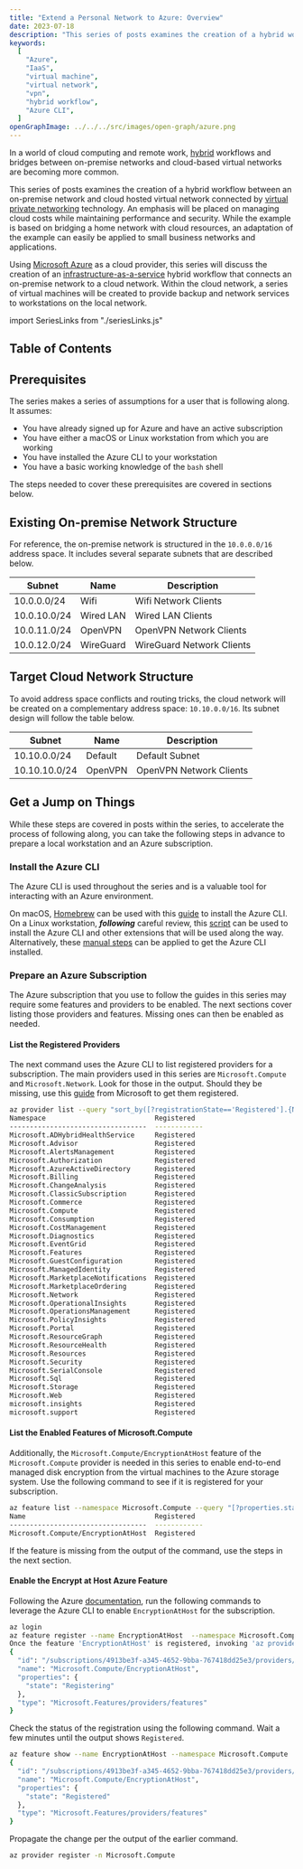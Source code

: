```yaml
---
title: "Extend a Personal Network to Azure: Overview"
date: 2023-07-18
description: "This series of posts examines the creation of a hybrid workflow between an on-premise network and cloud hosted virtual network connected by virtual private networking technology. An emphasis will be placed on managing cloud costs while maintaining performance and security. While the example is based on bridging a home network with cloud resources, an adaptation of the example can easily be applied to small business networks and applications."
keywords:
  [
    "Azure",
    "IaaS",
    "virtual machine",
    "virtual network",
    "vpn",
    "hybrid workflow",
    "Azure CLI",
  ]
openGraphImage: ../../../src/images/open-graph/azure.png
---
```


In a world of cloud computing and remote work,
[hybrid](https://azure.microsoft.com/en-in/resources/cloud-computing-dictionary/what-are-private-public-hybrid-clouds/)
workflows and bridges
between on-premise networks and cloud-based virtual networks are becoming
more common.

This series of posts examines the creation of a hybrid workflow between an
on-premise network and cloud hosted virtual network connected by
[virtual private networking](https://en.wikipedia.org/wiki/Virtual_private_network)
technology. An emphasis will be placed on managing cloud
costs while maintaining performance and security. While the example is based
on bridging a home network with cloud resources, an adaptation of the example
can easily be applied to small business networks and applications.

Using [Microsoft Azure](https://azure.microsoft.com/en-us) as a cloud provider,
this series will discuss the creation of an
[infrastructure-as-a-service](https://azure.microsoft.com/en-us/resources/cloud-computing-dictionary/what-is-azure/azure-iaas/)
hybrid workflow that connects an on-premise network to a cloud network. Within
the cloud network, a series of virtual machines will be created to provide backup
and network services to workstations on the local network.

import SeriesLinks from "./seriesLinks.js"

<SeriesLinks />

## Table of Contents

## Prerequisites

The series makes a series of assumptions for a user that is following along.
It assumes:

- You have already signed up for Azure and have an active subscription
- You have either a macOS or Linux workstation from which you are working
- You have installed the Azure CLI to your workstation
- You have a basic working knowledge of the `bash` shell

The steps needed to cover these prerequisites are covered in sections below.

## Existing On-premise Network Structure

For reference, the on-premise network is structured in the
`10.0.0.0/16` address space. It includes several separate subnets
that are described below.

| Subnet       | Name      | Description               |
| ------------ | --------- | ------------------------- |
| 10.0.0.0/24  | Wifi      | Wifi Network Clients      |
| 10.0.10.0/24 | Wired LAN | Wired LAN Clients         |
| 10.0.11.0/24 | OpenVPN   | OpenVPN Network Clients   |
| 10.0.12.0/24 | WireGuard | WireGuard Network Clients |

## Target Cloud Network Structure

To avoid address space conflicts and routing tricks, the cloud network
will be created on a complementary address space: `10.10.0.0/16`. Its
subnet design will follow the table below.

| Subnet        | Name    | Description             |
| ------------- | ------- | ----------------------- |
| 10.10.0.0/24  | Default | Default Subnet          |
| 10.10.10.0/24 | OpenVPN | OpenVPN Network Clients |

## Get a Jump on Things

While these steps are covered in posts within the series, to accelerate
the process of following along, you can take the following steps in
advance to prepare a local workstation and an Azure subscription.

### Install the Azure CLI

The Azure CLI is used throughout the series and is a valuable tool
for interacting with an Azure environment.

On macOS,
[Homebrew](https://brew.sh)
can be used with this
[guide](https://learn.microsoft.com/en-us/cli/azure/install-azure-cli-macos)
to install the Azure CLI. On a Linux workstation, _**following**_ careful review,
this
[script](https://github.com/jpfulton/example-linux-configs/blob/main/home/jpfulton/install-az-cli-with-extensions.sh)
can be used to install the Azure CLI and other
extensions that will be used along the way. Alternatively, these
[manual steps](https://learn.microsoft.com/en-us/cli/azure/install-azure-cli-linux?pivots=apt#option-2-step-by-step-installation-instructions)
can be applied to get the Azure CLI installed.

### Prepare an Azure Subscription

The Azure subscription that you use to follow the guides in this series
may require some features and providers to be enabled. The next sections
cover listing those providers and features. Missing ones can then be enabled
as needed.

#### List the Registered Providers

The next command uses the Azure CLI to list registered providers
for a subscription. The main providers used in this series are
`Microsoft.Compute` and `Microsoft.Network`. Look for those in the output.
Should they be missing, use this
[guide](https://learn.microsoft.com/en-us/cli/azure/provider?view=azure-cli-latest#az-provider-register)
from Microsoft to get them registered.

```bash {13, 23}{outputLines:2-37}{numberLines: true}
az provider list --query "sort_by([?registrationState=='Registered'].{Namespace: namespace, Registered: registrationState}, &Namespace)" -o table
Namespace                           Registered
----------------------------------  ------------
Microsoft.ADHybridHealthService     Registered
Microsoft.Advisor                   Registered
Microsoft.AlertsManagement          Registered
Microsoft.Authorization             Registered
Microsoft.AzureActiveDirectory      Registered
Microsoft.Billing                   Registered
Microsoft.ChangeAnalysis            Registered
Microsoft.ClassicSubscription       Registered
Microsoft.Commerce                  Registered
Microsoft.Compute                   Registered
Microsoft.Consumption               Registered
Microsoft.CostManagement            Registered
Microsoft.Diagnostics               Registered
Microsoft.EventGrid                 Registered
Microsoft.Features                  Registered
Microsoft.GuestConfiguration        Registered
Microsoft.ManagedIdentity           Registered
Microsoft.MarketplaceNotifications  Registered
Microsoft.MarketplaceOrdering       Registered
Microsoft.Network                   Registered
Microsoft.OperationalInsights       Registered
Microsoft.OperationsManagement      Registered
Microsoft.PolicyInsights            Registered
Microsoft.Portal                    Registered
Microsoft.ResourceGraph             Registered
Microsoft.ResourceHealth            Registered
Microsoft.Resources                 Registered
Microsoft.Security                  Registered
Microsoft.SerialConsole             Registered
Microsoft.Sql                       Registered
Microsoft.Storage                   Registered
Microsoft.Web                       Registered
microsoft.insights                  Registered
microsoft.support                   Registered
```

#### List the Enabled Features of Microsoft.Compute

Additionally, the `Microsoft.Compute/EncryptionAtHost` feature of the
`Microsoft.Compute` provider is needed in this series to enable
end-to-end managed disk encryption from the virtual machines to the
Azure storage system. Use the following command to see if it is registered
for your subscription.

```bash {4}{outputLines: 2-4}{numberLines: true}
az feature list --namespace Microsoft.Compute --query "[?properties.state=='Registered'].{Name: name, Registered: properties.state}" -o table
Name                                Registered
----------------------------------  ------------
Microsoft.Compute/EncryptionAtHost  Registered
```

If the feature is missing from the output of the command, use the steps in
the next section.

#### Enable the Encrypt at Host Azure Feature

Following the Azure
[documentation](https://learn.microsoft.com/en-us/azure/virtual-machines/disks-enable-host-based-encryption-portal?tabs=azure-cli),
run the following commands to leverage the Azure CLI to enable
`EncryptionAtHost` for the subscription.

```bash {outputLines: 3-11}
az login
az feature register --name EncryptionAtHost  --namespace Microsoft.Compute
Once the feature 'EncryptionAtHost' is registered, invoking 'az provider register -n Microsoft.Compute' is required to get the change propagated
{
  "id": "/subscriptions/4913be3f-a345-4652-9bba-767418dd25e3/providers/Microsoft.Features/providers/Microsoft.Compute/features/EncryptionAtHost",
  "name": "Microsoft.Compute/EncryptionAtHost",
  "properties": {
    "state": "Registering"
  },
  "type": "Microsoft.Features/providers/features"
}
```

Check the status of the registration using the following command.
Wait a few minutes until the output shows `Registered`.

```bash {outputLines: 2-9}
az feature show --name EncryptionAtHost --namespace Microsoft.Compute
{
  "id": "/subscriptions/4913be3f-a345-4652-9bba-767418dd25e3/providers/Microsoft.Features/providers/Microsoft.Compute/features/EncryptionAtHost",
  "name": "Microsoft.Compute/EncryptionAtHost",
  "properties": {
    "state": "Registered"
  },
  "type": "Microsoft.Features/providers/features"
}
```

Propagate the change per the output of the earlier command.

```bash
az provider register -n Microsoft.Compute
```
